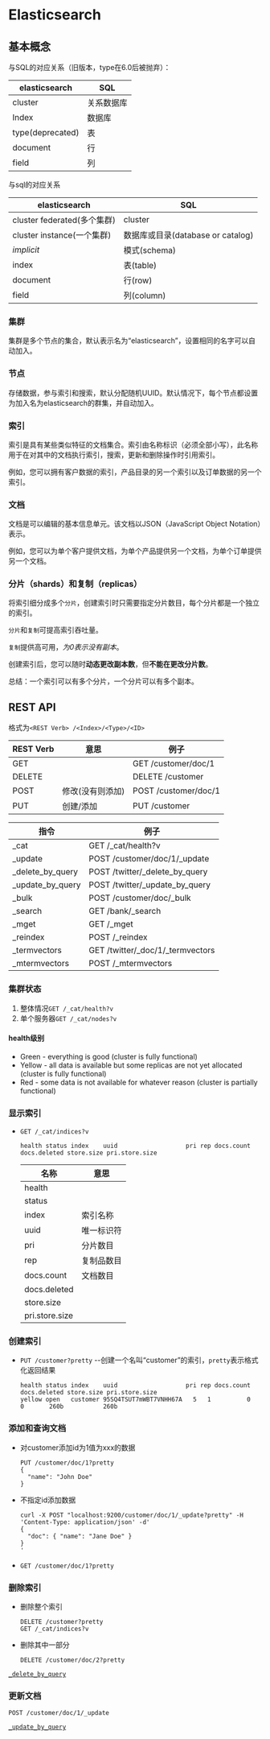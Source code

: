 # Elasticsearch

## 基本概念

与SQL的对应关系（旧版本，type在6.0后被抛弃）：

| elasticsearch    | SQL        |
| ---------------- | ---------- |
| cluster          | 关系数据库 |
| Index            | 数据库     |
| type(deprecated) | 表         |
| document         | 行         |
| field            | 列         |

与sql的对应关系

| elasticsearch               | SQL                               |
| --------------------------- | --------------------------------- |
| cluster federated(多个集群) | cluster                           |
| cluster instance(一个集群)  | 数据库或目录(database or catalog) |
| *implicit*                  | 模式(schema)                      |
| index                       | 表(table)                         |
| document                    | 行(row)                           |
| field                       | 列(column)                        |

### 集群

集群是多个节点的集合，默认表示名为“elasticsearch”，设置相同的名字可以自动加入。

### 节点

存储数据，参与索引和搜索，默认分配随机UUID。默认情况下，每个节点都设置为加入名为elasticsearch的群集，并自动加入。

### 索引

索引是具有某些类似特征的文档集合。索引由名称标识（必须全部小写），此名称用于在对其中的文档执行索引，搜索，更新和删除操作时引用索引。

例如，您可以拥有客户数据的索引，产品目录的另一个索引以及订单数据的另一个索引。

### 文档

文档是可以编辑的基本信息单元。该文档以JSON（JavaScript Object Notation）表示。

例如，您可以为单个客户提供文档，为单个产品提供另一个文档，为单个订单提供另一个文档。

### 分片（shards）和复制（replicas）

将索引细分成多个`分片`，创建索引时只需要指定分片数目，每个分片都是一个独立的索引。

`分片`和`复制`可提高索引吞吐量。

`复制`提供高可用，*为0表示没有副本*。

创建索引后，您可以随时**动态更改副本数**，但**不能在更改分片数**。

总结：一个索引可以有多个分片，一个分片可以有多个副本。

## REST API

格式为`<REST Verb> /<Index>/<Type>/<ID>`

| REST Verb | 意思             | 例子                   |
| --------- | ---------------- | ---------------------- |
| GET       |                  | GET    /customer/doc/1 |
| DELETE    |                  | DELETE /customer       |
| POST      | 修改(没有则添加) | POST   /customer/doc/1 |
| PUT       | 创建/添加        | PUT   /customer        |

| 指令             | 例子                              |
| ---------------- | --------------------------------- |
| _cat             | GET  /_cat/health?v               |
| _update          | POST /customer/doc/1/_update      |
| _delete_by_query | POST /twitter/_delete_by_query    |
| _update_by_query | POST /twitter/_update_by_query    |
| _bulk            | POST /customer/doc/_bulk          |
| _search          | GET  /bank/_search                |
| _mget            | GET  /_mget                       |
| _reindex         | POST /_reindex                    |
| _termvectors     | GET  /twitter/_doc/1/_termvectors |
| _mtermvectors    | POST /_mtermvectors               |

### 集群状态

1. 整体情况`GET /_cat/health?v`
2. 单个服务器`GET /_cat/nodes?v`

#### health级别

- Green - everything is good (cluster is fully functional)
- Yellow - all data is available but some replicas are not yet allocated (cluster is fully functional)
- Red - some data is not available for whatever reason (cluster is partially functional)

### 显示索引

- `GET /_cat/indices?v`

  ```text
  health status index    uuid                   pri rep docs.count docs.deleted store.size pri.store.size
  ```

  | 名称           | 意思       |
  | -------------- | ---------- |
  | health         |
  | status         |
  | index          | 索引名称   |
  | uuid           | 唯一标识符 |
  | pri            | 分片数目   |
  | rep            | 复制品数目 |
  | docs.count     | 文档数目   |
  | docs.deleted   |
  | store.size     |
  | pri.store.size |

### 创建索引

- `PUT /customer?pretty` --创建一个名叫“customer”的索引，`pretty`表示格式化返回结果

  ```text
  health status index    uuid                   pri rep docs.count docs.deleted store.size pri.store.size
  yellow open   customer 95SQ4TSUT7mWBT7VNHH67A   5   1          0            0       260b           260b
  ```

### 添加和查询文档

- 对customer添加id为1值为xxx的数据

  ```url
  PUT /customer/doc/1?pretty
  {
    "name": "John Doe"
  }
  ```

- 不指定id添加数据

  ```shell
  curl -X POST "localhost:9200/customer/doc/1/_update?pretty" -H 'Content-Type: application/json' -d'
  {
    "doc": { "name": "Jane Doe" }
  }
  '
  ```

- `GET /customer/doc/1?pretty`

### 删除索引

- 删除整个索引

  ```url
  DELETE /customer?pretty
  GET /_cat/indices?v
  ```

- 删除其中一部分

  ```url
  DELETE /customer/doc/2?pretty
  ```

[`_delete_by_query`](https://www.elastic.co/guide/en/elasticsearch/reference/6.0/docs-delete-by-query.html)

### 更新文档

```url
POST /customer/doc/1/_update
```

[`_update_by_query`](https://www.elastic.co/guide/en/elasticsearch/reference/6.0/docs-update-by-query.html)